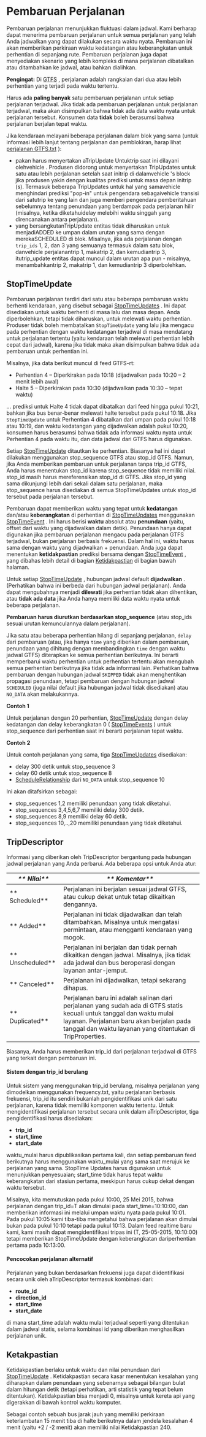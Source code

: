 # Pembaruan Perjalanan

Pembaruan perjalanan menunjukkan fluktuasi dalam jadwal. Kami berharap dapat menerima pembaruan perjalanan untuk semua perjalanan yang telah Anda jadwalkan yang dapat dilakukan secara waktu nyata. Pembaruan ini akan memberikan perkiraan waktu kedatangan atau keberangkatan untuk perhentian di sepanjang rute. Pembaruan perjalanan juga dapat menyediakan skenario yang lebih kompleks di mana perjalanan dibatalkan atau ditambahkan ke jadwal, atau bahkan dialihkan.

**Pengingat:** Di [GTFS](../../schedule/reference.md) , perjalanan adalah rangkaian dari dua atau lebih perhentian yang terjadi pada waktu tertentu.

Harus ada **paling banyak** satu pembaruan perjalanan untuk setiap perjalanan terjadwal. Jika tidak ada pembaruan perjalanan untuk perjalanan terjadwal, maka akan disimpulkan bahwa tidak ada data waktu nyata untuk perjalanan tersebut. Konsumen data **tidak** boleh berasumsi bahwa perjalanan berjalan tepat waktu.

Jika kendaraan melayani beberapa perjalanan dalam blok yang sama (untuk informasi lebih lanjut tentang perjalanan dan pemblokiran, harap lihat [perjalanan GTFS.txt](../../schedule/reference.md#tripstxt) ):

*   pakan harus menyertakan aTripUpdate Untuktrip saat ini dilayani olehvehicle . Produsen didorong untuk menyertakan TripUpdates untuk satu atau lebih perjalanan setelah saat initrip di dalamvehicle 's block jika produsen yakin dengan kualitas prediksi untuk masa depan initrip (s). Termasuk beberapa TripUpdates untuk hal yang samavehicle menghindari prediksi "pop-in" untuk pengendara sebagaivehicle transisi dari satutrip ke yang lain dan juga memberi pengendara pemberitahuan sebelumnya tentang penundaan yang berdampak pada perjalanan hilir (misalnya, ketika diketahuidelay melebihi waktu singgah yang direncanakan antara perjalanan).
*   yang bersangkutanTripUpdate entitas tidak diharuskan untuk menjadiADDED ke umpan dalam urutan yang sama dengan merekaSCHEDULED di blok. Misalnya, jika ada perjalanan dengan `trip_ids` 1, 2, dan 3 yang semuanya termasuk dalam satu blok, danvehicle perjalanantrip 1, makatrip 2, dan kemudiantrip 3, itutrip_update entitas dapat muncul dalam urutan apa pun - misalnya, menambahkantrip 2, makatrip 1, dan kemudiantrip 3 diperbolehkan.

## StopTimeUpdate

Pembaruan perjalanan terdiri dari satu atau beberapa pembaruan waktu berhenti kendaraan, yang disebut sebagai [StopTimeUpdates](../reference.md#message-stoptimeupdate) . Ini dapat disediakan untuk waktu berhenti di masa lalu dan masa depan. Anda diperbolehkan, tetapi tidak diharuskan, untuk melewati waktu perhentian. Produser tidak boleh membatalkan `StopTimeUpdate` yang lalu jika mengacu pada perhentian dengan waktu kedatangan terjadwal di masa mendatang untuk perjalanan tertentu (yaitu kendaraan telah melewati perhentian lebih cepat dari jadwal), karena jika tidak maka akan disimpulkan bahwa tidak ada pembaruan untuk perhentian ini.

Misalnya, jika data berikut muncul di feed GTFS-rt:

*   Perhentian 4 – Diperkirakan pada 10:18 (dijadwalkan pada 10:20 – 2 menit lebih awal)
*   Halte 5 – Diperkirakan pada 10:30 (dijadwalkan pada 10:30 – tepat waktu)

... prediksi untuk Halte 4 tidak dapat dibatalkan dari feed hingga pukul 10:21, bahkan jika bus benar-benar melewati halte tersebut pada pukul 10:18. Jika `StopTimeUpdate` untuk Perhentian 4 dibatalkan dari umpan pada pukul 10:18 atau 10:19, dan waktu kedatangan yang dijadwalkan adalah pukul 10:20, konsumen harus berasumsi bahwa tidak ada informasi waktu nyata untuk Perhentian 4 pada waktu itu, dan data jadwal dari GTFS harus digunakan.

Setiap [StopTimeUpdate](../reference.md#message-stoptimeupdate) ditautkan ke perhentian. Biasanya hal ini dapat dilakukan menggunakan stop_sequence GTFS atau stop_id GTFS. Namun, jika Anda memberikan pembaruan untuk perjalanan tanpa trip_id GTFS, Anda harus menentukan stop_id karena stop_sequence tidak memiliki nilai. stop_id masih harus mereferensikan stop_id di GTFS. Jika stop_id yang sama dikunjungi lebih dari sekali dalam satu perjalanan, maka stop_sequence harus disediakan di semua StopTimeUpdates untuk stop_id tersebut pada perjalanan tersebut.

Pembaruan dapat memberikan waktu yang tepat untuk **kedatangan** dan/atau **keberangkatan** di perhentian di [StopTimeUpdates](../reference.md#message-stoptimeupdate) menggunakan [StopTimeEvent](../reference.md#message-stoptimeevent) . Ini harus berisi **waktu** absolut atau **penundaan** (yaitu, offset dari waktu yang dijadwalkan dalam detik). Penundaan hanya dapat digunakan jika pembaruan perjalanan mengacu pada perjalanan GTFS terjadwal, bukan perjalanan berbasis frekuensi. Dalam hal ini, waktu harus sama dengan waktu yang dijadwalkan + penundaan. Anda juga dapat menentukan **ketidakpastian** prediksi bersama dengan [StopTimeEvent](../reference.md#message-stoptimeevent) , yang dibahas lebih detail di bagian [Ketidakpastian](#uncertainty) di bagian bawah halaman.

Untuk setiap [StopTimeUpdate](../reference.md#message-stoptimeupdate) , hubungan jadwal default **dijadwalkan** . (Perhatikan bahwa ini berbeda dari hubungan jadwal perjalanan). Anda dapat mengubahnya menjadi **dilewati** jika perhentian tidak akan dihentikan, atau **tidak ada data** jika Anda hanya memiliki data waktu nyata untuk beberapa perjalanan.

**Pembaruan harus diurutkan berdasarkan stop_sequence** (atau stop_ids sesuai urutan kemunculannya dalam perjalanan).

Jika satu atau beberapa perhentian hilang di sepanjang perjalanan, `delay` dari pembaruan (atau, jika hanya `time` yang diberikan dalam pembaruan, penundaan yang dihitung dengan membandingkan `time` dengan waktu jadwal GTFS) diterapkan ke semua perhentian berikutnya. Ini berarti memperbarui waktu perhentian untuk perhentian tertentu akan mengubah semua perhentian berikutnya jika tidak ada informasi lain. Perhatikan bahwa pembaruan dengan hubungan jadwal `SKIPPED` tidak akan menghentikan propagasi penundaan, tetapi pembaruan dengan hubungan jadwal `SCHEDULED` (juga nilai default jika hubungan jadwal tidak disediakan) atau `NO_DATA` akan melakukannya.

**Contoh 1**

Untuk perjalanan dengan 20 perhentian, [StopTimeUpdate](../reference.md#message-stoptimeupdate) dengan delay kedatangan dan delay keberangkatan 0 ( [StopTimeEvents](../reference.md#message-stoptimeevent) ) untuk stop_sequence dari perhentian saat ini berarti perjalanan tepat waktu.

**Contoh 2**

Untuk contoh perjalanan yang sama, tiga [StopTimeUpdates](../reference.md#message-stoptimeupdate) disediakan:

*   delay 300 detik untuk stop_sequence 3
*   delay 60 detik untuk stop_sequence 8
*   [ScheduleRelationship](../reference.md#enum-schedulerelationship) dari `NO_DATA` untuk stop_sequence 10

Ini akan ditafsirkan sebagai:

*   stop_sequences 1,2 memiliki penundaan yang tidak diketahui.
*   stop_sequences 3,4,5,6,7 memiliki delay 300 detik.
*   stop_sequences 8,9 memiliki delay 60 detik.
*   stop_sequences 10,..,20 memiliki penundaan yang tidak diketahui.

## TripDescriptor

Informasi yang diberikan oleh TripDescriptor bergantung pada hubungan jadwal perjalanan yang Anda perbarui. Ada beberapa opsi untuk Anda atur:

| _** Nilai**_         | _** Komentar**_                                                                                                                                                                                                                  |
| -------------------- | -------------------------------------------------------------------------------------------------------------------------------------------------------------------------------------------------------------------------------- |
| ** Scheduled**     |  Perjalanan ini berjalan sesuai jadwal GTFS, atau cukup dekat untuk tetap dikaitkan dengannya.                                                                                                                                   |
| ** Added**     |  Perjalanan ini tidak dijadwalkan dan telah ditambahkan. Misalnya untuk mengatasi permintaan, atau mengganti kendaraan yang mogok.                                                                                               |
| ** Unscheduled** |  Perjalanan ini berjalan dan tidak pernah dikaitkan dengan jadwal. Misalnya, jika tidak ada jadwal dan bus beroperasi dengan layanan antar-jemput.                                                                               |
| ** Canceled**      |  Perjalanan ini dijadwalkan, tetapi sekarang dihapus.                                                                                                                                                                            |
| ** Duplicated**      |  Perjalanan baru ini adalah salinan dari perjalanan yang sudah ada di GTFS statis kecuali untuk tanggal dan waktu mulai layanan. Perjalanan baru akan berjalan pada tanggal dan waktu layanan yang ditentukan di TripProperties. |

Biasanya, Anda harus memberikan trip_id dari perjalanan terjadwal di GTFS yang terkait dengan pembaruan ini.

#### Sistem dengan trip_id berulang

Untuk sistem yang menggunakan trip_id berulang, misalnya perjalanan yang dimodelkan menggunakan frequency.txt, yaitu perjalanan berbasis frekuensi, trip_id itu sendiri bukanlah pengidentifikasi unik dari satu perjalanan, karena tidak memiliki komponen waktu tertentu. Untuk mengidentifikasi perjalanan tersebut secara unik dalam aTripDescriptor, tiga pengidentifikasi harus disediakan:

*   **trip_id**
*   **start_time**
*   **start_date**

waktu_mulai harus dipublikasikan pertama kali, dan setiap pembaruan feed berikutnya harus menggunakan waktu_mulai yang sama saat merujuk ke perjalanan yang sama. StopTime Updates harus digunakan untuk menunjukkan penyesuaian; start_time tidak harus tepat waktu keberangkatan dari stasiun pertama, meskipun harus cukup dekat dengan waktu tersebut.

Misalnya, kita memutuskan pada pukul 10:00, 25 Mei 2015, bahwa perjalanan dengan trip_id=T akan dimulai pada start_time=10:10:00, dan memberikan informasi ini melalui umpan waktu nyata pada pukul 10:01. Pada pukul 10:05 kami tiba-tiba mengetahui bahwa perjalanan akan dimulai bukan pada pukul 10:10 tetapi pada pukul 10:13. Dalam feed realtime baru kami, kami masih dapat mengidentifikasi tripas ini (T, 25-05-2015, 10:10:00) tetapi memberikan StopTimeUpdate dengan keberangkatan dariperhentian pertama pada 10:13:00.

#### Pencocokan perjalanan alternatif

Perjalanan yang bukan berdasarkan frekuensi juga dapat diidentifikasi secara unik oleh aTripDescriptor termasuk kombinasi dari:

*   **route_id**
*   **direction_id**
*   **start_time**
*   **start_date**

di mana start_time adalah waktu mulai terjadwal seperti yang ditentukan dalam jadwal statis, selama kombinasi id yang diberikan menghasilkan perjalanan unik.

## Ketakpastian

Ketidakpastian berlaku untuk waktu dan nilai penundaan dari [StopTimeUpdate](../reference.md#message-stoptimeupdate) . Ketidakpastian secara kasar menentukan kesalahan yang diharapkan dalam penundaan yang sebenarnya sebagai bilangan bulat dalam hitungan detik (tetapi perhatikan, arti statistik yang tepat belum ditentukan). Ketidakpastian bisa menjadi 0, misalnya untuk kereta api yang digerakkan di bawah kontrol waktu komputer.

Sebagai contoh sebuah bus jarak jauh yang memiliki perkiraan keterlambatan 15 menit tiba di halte berikutnya dalam jendela kesalahan 4 menit (yaitu +2 / -2 menit) akan memiliki nilai Ketidakpastian 240.
